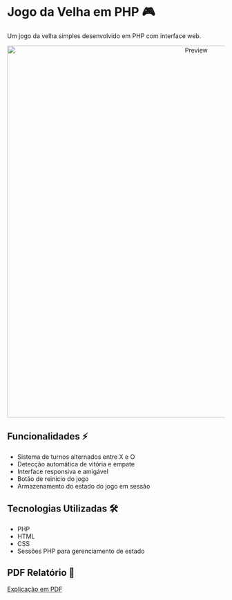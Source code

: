 # Jogo da Velha em PHP 🎮

Um jogo da velha simples desenvolvido em PHP com interface web.

<p align="center">
  <img alt="Preview" width="860" alt="preview" src="preview.png">
<p align="center">

## Funcionalidades ⚡

- Sistema de turnos alternados entre X e O
- Detecção automática de vitória e empate
- Interface responsiva e amigável
- Botão de reinício do jogo
- Armazenamento do estado do jogo em sessão

## Tecnologias Utilizadas 🛠

- PHP
- HTML
- CSS
- Sessões PHP para gerenciamento de estado

## PDF Relatório 📂

[Explicação em PDF](https://docs.google.com/document/d/1qh7wTLk6HUpVRrRf7POGdp4X5nAnhHW6AKaKIPm7ryo/edit?usp=sharing)
